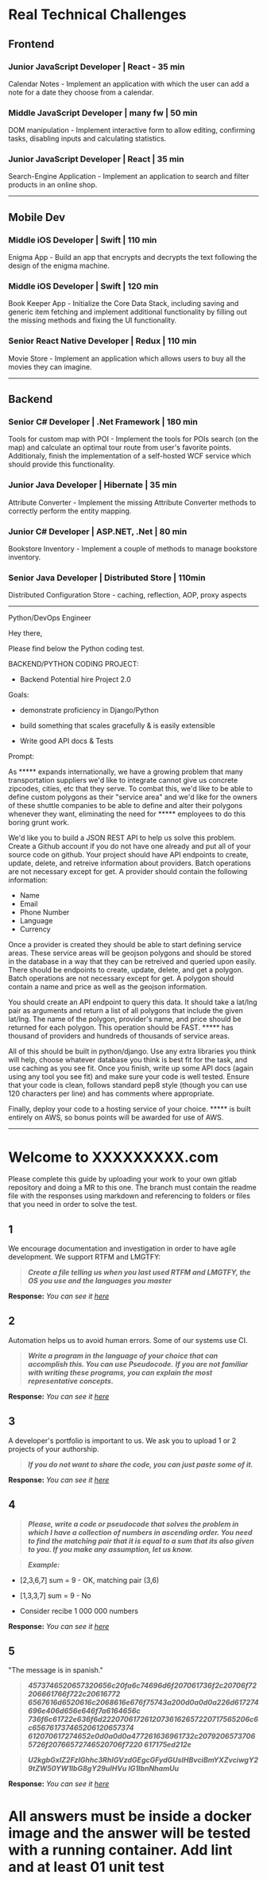 # Real Technical Challenges


## Frontend 

### Junior JavaScript Developer | React - 35 min

Calendar Notes - Implement an application with which the user can add a note for a date they choose from a calendar.

### Middle JavaScript Developer | many fw | 50 min

DOM manipulation - Implement interactive form to allow editing, confirming tasks, disabling inputs and calculating statistics.

### Junior JavaScript Developer | React | 35 min
Search-Engine Application - Implement an application to search and filter products in an online shop.
 
------

## Mobile Dev

### Middle iOS Developer | Swift | 110 min
Enigma App - Build an app that encrypts and decrypts the text following the design of the enigma machine.

### Middle iOS Developer | Swift | 120 min
Book Keeper App - Initialize the Core Data Stack, including saving and generic item fetching and implement additional functionality by filling out the missing methods and fixing the UI functionality.

### Senior React Native Developer | Redux | 110 min
 Movie Store - Implement an application which allows users to buy all the movies they can imagine.
 
 -------
 
 ## Backend
 
 ### Senior C# Developer | .Net Framework | 180 min
 Tools for custom map with POI - Implement the tools for POIs search (on the map) and calculate an optimal tour route from user's favorite points. Additionaly, finish the implementation of a self-hosted WCF service which should provide this functionality.
 
 ### Junior Java Developer | Hibernate | 35 min
  Attribute Converter - Implement the missing Attribute Converter methods to correctly perform the entity mapping.
  
 ### Junior C# Developer | ASP.NET, .Net | 80 min
  Bookstore Inventory - Implement a couple of methods to manage bookstore inventory.
 
 ### Senior Java Developer | Distributed Store | 110min
 Distributed Configuration Store - caching, reflection, AOP, proxy aspects
 
 
 ----------------
 
 Python/DevOps Engineer

Hey there,

Please find below the Python coding test.

BACKEND/PYTHON CODING PROJECT:

* Backend Potential hire Project 2.0

Goals:

- demonstrate proficiency in Django/Python

- build something that scales gracefully & is easily extensible

- Write good API docs & Tests

Prompt:

As ***** expands internationally, we have a growing problem that many transportation suppliers we'd like to integrate cannot give us concrete zipcodes, cities, etc that they serve. To combat this, we'd like to be able to define custom polygons as their "service area" and we'd like for the owners of these shuttle companies to be able to define and alter their polygons whenever they want, eliminating the need for ***** employees to do this boring grunt work.

We'd like you to build a JSON REST API to help us solve this problem. Create a Github account if you do not have one already and put all of your source code on github. Your project should have API endpoints to create, update, delete, and retreive information about providers. Batch operations are not necessary except for get. A provider should contain the following information:

- Name
- Email
- Phone Number
- Language
- Currency

Once a provider is created they should be able to start defining service areas. These service areas will be geojson polygons and should be stored in the database in a way that they can be retreived and queried upon easily. There should be endpoints to create, update, delete, and get a polygon. Batch operations are not necessary except for get. A polygon should contain a name and price as well as the geojson information.

You should create an API endpoint to query this data. It should take a lat/lng pair as arguments and return a list of all polygons that include the given lat/lng. The name of the polygon, provider's name, and price should be returned for each polygon. This operation should be FAST. ***** has thousand of providers and hundreds of thousands of service areas.

All of this should be built in python/django. Use any extra libraries you think will help, choose whatever database you think is best fit for the task, and use caching as you see fit. Once you finish, write up some API docs (again using any tool you see fit) and make sure your code is well tested. Ensure that your code is clean, follows standard pep8 style (though you can use 120 characters per line) and has comments where appropriate.

Finally, deploy your code to a hosting service of your choice. ***** is built entirely on AWS, so bonus points will be awarded for use of AWS.
 
 ----------
 
 # Welcome to XXXXXXXXX.com

Please complete this guide by uploading your work to your own gitlab repository 
and doing a MR to this one. The branch must contain the readme file with the
responses using markdown and referencing to folders or files
that you need in order to solve the test.


## 1

We encourage documentation and investigation in order to have agile development.
We support RTFM and LMGTFY:

>___Create a file telling us when you last used RTFM and LMGTFY,
the OS you use and the languages you master___

**Response:** *You can see it [here](./01)*

## 2

Automation helps us to avoid human errors. Some of our systems use CI.

>___Write a program in the language of your choice that can accomplish this.
You can use Pseudocode.___
>___If you are not familiar with writing these programs, you can explain the
most representative concepts.___

**Response:** *You can see it [here](./02)*

## 3

A developer's portfolio is important to us. We ask you to upload 1 or 2 
projects of your authorship.

>___If you do not want to share the code, you can just paste some of it.___

**Response:** *You can see it [here](./03)*

## 4

>___Please, write a code or pseudocode that solves the problem in which I have a 
collection of numbers in ascending order. You need to find the matching pair 
that it is equal to a sum that its also given to you. If you make any 
assumption, let us know.___

>___Example:___
* [2,3,6,7]  sum = 9  - OK, matching pair (3,6)
* [1,3,3,7]  sum = 9  - No

* Consider recibe 1 000 000 numbers

**Response:** *You can see it [here](./04)*

## 5

"The message is in spanish."

>___4573746520657320656c20fa6c74696d6f207061736f2c20706f72206661766f722c20616772
6567616d6520616c2068616e676f75743a200d0a0d0a226d617274696e406d656e646f7a6164656c
736f6c61722e636f6d22207061726120736162657220717565206c6c656761737465206120657374
612070617274652e0d0a0d0a477261636961732c20792065737065726f20766572746520706f7220
617175ed212e___


>___U2kgbGxlZ2FzIGhhc3RhIGVzdGEgcGFydGUsIHBvciBmYXZvciwgY29tZW50YW1lbG8gY29uIHVu
IG1lbnNhamUu___

**Response:** *You can see it [here](./05)*


# All answers must be inside a docker image and the answer will be tested with a running container. Add lint and at least 01 unit test

